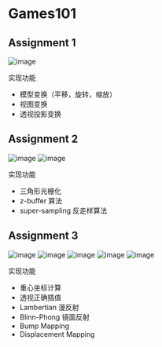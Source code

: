 # Games101
## Assignment 1
![image](https://github.com/jgw2000/Games101/blob/main/Assignment1/image.png)

实现功能
- 模型变换（平移，旋转，缩放）
- 视图变换
- 透视投影变换

## Assignment 2
![image](https://github.com/jgw2000/Games101/blob/main/Assignment2/image1.png)
![image](https://github.com/jgw2000/Games101/blob/main/Assignment2/image2.png)

实现功能
- 三角形光栅化
- z-buffer 算法
- super-sampling 反走样算法

## Assignment 3
![image](https://github.com/jgw2000/Games101/blob/main/Assignment3/image1.png)
![image](https://github.com/jgw2000/Games101/blob/main/Assignment3/image2.png)
![image](https://github.com/jgw2000/Games101/blob/main/Assignment3/image3.png)
![image](https://github.com/jgw2000/Games101/blob/main/Assignment3/image4.png)
![image](https://github.com/jgw2000/Games101/blob/main/Assignment3/image5.png)

实现功能
- 重心坐标计算
- 透视正确插值
- Lambertian 漫反射
- Blinn-Phong 镜面反射
- Bump Mapping
- Displacement Mapping